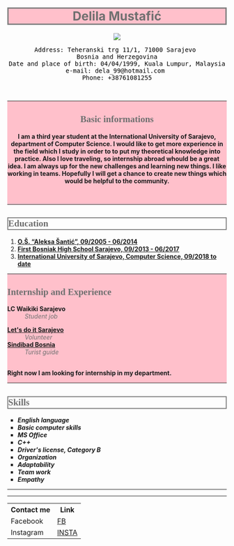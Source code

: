 
<html>
<head>
	<title>My CV</title>
	<meta charset="UTF-8"/>
</head>
<body>
<h1 style="background-color:pink; color:#707070; text-align:center; border:3px solid gray;"><b>Delila Mustafić</b></h1>
<center>
<img src="https://scontent.xx.fbcdn.net/v/t1.15752-0/p280x280/122124171_2781776322143736_66710892577849294_n.jpg?_nc_cat=105&ccb=2&_nc_sid=ae9488&_nc_ohc=W8MBcvxMK-AAX_YiGHO&_nc_ad=z-m&_nc_cid=0&_nc_ht=scontent.xx&tp=6&oh=f7eeea98fb2f2beb627ef0811f3f9e96&oe=5FB4FC02"/>
</center>
<pre style="color: black; text-align:center">
Address: Teheranski trg 11/1, 71000 Sarajevo 
Bosnia and Herzegovina
Date and place of birth: 04/04/1999, Kuala Lumpur, Malaysia
e-mail: dela_99@hotmail.com 
Phone: +38761081255
</pre>

<br><div style="background-color:pink; text-align:center"><hr>
<h2 style="color:#707070; font-family:verdana"> <b>Basic informations </b> </h2>
<p><b> I am a third year student at the International University of Sarajevo, department of Computer Science. I would like to get more experience in the field which I study in order to to put my theoretical knowledge into practice. Also I love traveling, so internship abroad whould be a great idea.  I am always up for the new challenges and learning new things. I like working in teams. Hopefully I will get a chance to create new things which would be helpful to the community.
</b></p> 
<br><hr>
</div>

<h2 style="color:#707070; ; font-family:verdana; border:2px solid gray"> <b>Education</b> </h2> 

<ol>
<li><b><a href="http://osas.edu.ba">O.Š. “Aleksa Šantić”,  09/2005 - 06/2014 </a></b></li> 

<li><b><a href="http://bosnjackagim.edu.ba">First Bosniak High School Sarajevo, 09/2013 - 06/2017</a></b></li>

<li><b><a href="https://www.ius.edu.ba">International University of Sarajevo, Computer Science,  09/2018 to date</a></b></li> 

</ol>


<div style="background-color:pink"><hr>
<h2 style="color:#707070; font-family:verdana"> <b>Internship and Experience</b> </h2> 

<dl>
<dt> <b> LC Waikiki Sarajevo </b></dt> 

<dd><i><span style="color:#707070"> Student job </span></i></p></dd>

<dt><b><a href="http://letsdoit.ba/">Let's do it Sarajevo</a></b></dt> 

<dd><i><span style="color:#707070">Volunteer</span></i></dd>

<dt><b><a href="https://www.instagram.com/sindibad.bosnia/?igshid=dpfkhfw8n9hu&fbclid=IwAR2bkkOkXL_budTXXxVG4f_d3iYlzw0TmEGvpcIsAog50z5X8uJs78PBWNs">Sindibad Bosnia </a></b></dt>

<dd><i><span style="color:#707070">Turist guide</span></i></dd>
<br>
</dl>
<p><b>Right now I am looking for internship in my department.</b></p>
<hr>
</div>

<h2 style="color:#707070; font-family:verdana; border:2px solid gray"> <b>Skills</b> </h2> 

<ul style="list-style-type:square">
<li><b><i>English language</i></b> </li> 


<li><b><i>Basic computer skills</i></b></li> 
 

<li><b><i>MS Office</i></b></li> 


<li><b><i>C++</i></b></li> 


<li><b><i>Driver's license, Category B</i></b></li> 


<li><b><i>Organization</i></b></li> 


<li><b><i>Adaptability</i></b></li> 


<li><b><i>Team work</i></b></li> 


<li><b><i>Empathy</i></b></li> 

</ul>



<hr>
<table style="width:100%">
  <tr>
    <th><b>Contact me</b></th>
    <th><b>Link</b></th> 
  </tr>
  <tr>
    <td>Facebook</td>
    <td><a href="https://www.facebook.com/delila.mustafic">FB</a></td>
  </tr>
  <tr>
  <td>Instagram</td>
  <td><a href="https://www.instagram.com/delilamustafic/">INSTA</a></td>

<hr>





